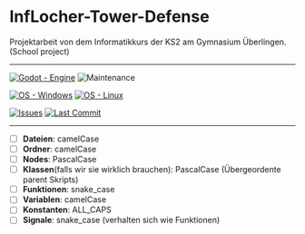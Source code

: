 # InfLocher-Tower-Defense

Projektarbeit von dem Informatikkurs der KS2 am Gymnasium Überlingen. (School project)

---

[![Godot - Engine](https://img.shields.io/badge/Godot-Engine-blue?logo=godot-engine&logoColor=Blue)](https://godotengine.org)   ![Maintenance](https://img.shields.io/badge/Maintained%3F-yes-green.svg)

[![OS - Windows](https://img.shields.io/badge/OS-Windows-blue?logo=windows&logoColor=white)](https://www.microsoft.com/ "Go to Microsoft homepage")    [![OS - Linux](https://img.shields.io/badge/OS-Linux-blue?logo=linux&logoColor=white)](https://www.linux.org/ "Go to Linux homepage")


[![Issues](https://img.shields.io/github/issues/do3les/InfLocher-Tower-Defense)]()    [![Last Commit](https://img.shields.io/github/last-commit/do3les/InfLocher-Tower-Defense)]()

---

- [ ] **Dateien**: camelCase
- [ ] **Ordner**: camelCase
- [ ] **Nodes**: PascalCase
- [ ] **Klassen**(falls wir sie wirklich brauchen): PascalCase (Übergeordente parent Skripts)
- [ ] **Funktionen**: snake_case
- [ ] **Variablen**: camelCase
- [ ] **Konstanten**: ALL_CAPS
- [ ] **Signale**: snake_case (verhalten sich wie Funktionen)
